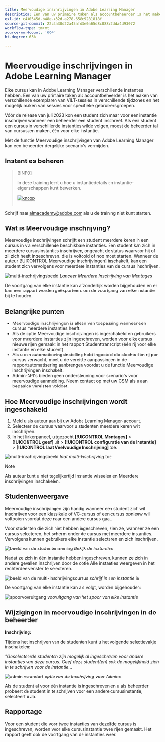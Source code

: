 ```yaml
---
title: Meervoudige inschrijvingen in Adobe Learning Manager
description: Een van uw primaire taken als accountbeheerder is het maken van verschillende exemplaren van VILT-sessies in verschillende tijdzones en het mogelijk maken van sessies voor specifieke gebruikersgroepen.
exl-id: c430545d-b48e-432d-a278-658c9281818f
source-git-commit: 22cfa30d22a45afd3e0a65d8c088c2dda4d93072
workflow-type: tm+mt
source-wordcount: '604'
ht-degree: 63%

---
```


# Meervoudige inschrijvingen in Adobe Learning Manager

Elke cursus kan in Adobe Learning Manager verschillende instanties hebben. Een van uw primaire taken als accountbeheerder is het maken van verschillende exemplaren van VILT-sessies in verschillende tijdzones en het mogelijk maken van sessies voor specifieke gebruikersgroepen.

Vóór de release van juli 2023 kon een student zich maar voor een instantie inschrijven wanneer een beheerder een student inschreef. Als een student een cursus in verschillende instanties wilde volgen, moest de beheerder tal van cursussen maken, één voor elke instantie.

Met de functie Meervoudige inschrijvingen van Adobe Learning Manager kan een beheerder dergelijke scenario&#39;s vermijden.

## Instanties beheren

>[!INFO]
>
>In deze training leert u hoe u instantiedetails en instantie-eigenschappen kunt bewerken.<br><br>[![ knoop ](assets/launch-training-button.png) ](https://content.adobelearningmanageracademy.com/app/learner?accountId=98632#/course/8318912) </br></br>

Schrijf naar <almacademy@adobe.com> als u de training niet kunt starten.

## Wat is Meervoudige inschrijving?

Meervoudige inschrijvingen schrijft een student meerdere keren in een cursus in via verschillende beschikbare instanties.  Een student kan zich in meerdere cursusinstanties inschrijven, ongeacht de status waarvoor hij of zij zich heeft ingeschreven, die is voltooid of nog moet starten. Wanneer de auteur [!UICONTROL Meervoudige inschrijvingen] inschakelt, kan een student zich vervolgens voor meerdere instanties van de cursus inschrijven.

![ multi-inschrijvingsbeeld ](assets/multi-enrollment-author.png)
*Lanceer Meerdere Inschrijving van Montages*

De voortgang van elke instantie kan afzonderlijk worden bijgehouden en er kan een rapport worden geëxporteerd om de voortgang van elke instantie bij te houden.

## Belangrijke punten

* Meervoudige inschrijvingen is alleen van toepassing wanneer een cursus meerdere instanties heeft.
* Als de optie Meervoudige inschrijvingen is ingeschakeld en gebruikers voor meerdere instanties zijn ingeschreven, worden voor elke cursus nieuwe rijen gemaakt in het rapport Studenttranscript (één rij voor elke instantie en elke student)
* Als u een automatiseringsinstelling hebt ingesteld die slechts één rij per cursus verwacht, moet u de vereiste aanpassingen in de rapportautomatisering aanbrengen voordat u de functie Meervoudige inschrijvingen inschakelt.
* Admin-API&#39;s bieden geen ondersteuning voor scenario&#39;s voor meervoudige aanmelding. Neem contact op met uw CSM als u aan bepaalde vereisten voldoet.

## Hoe Meervoudige inschrijvingen wordt ingeschakeld

1. Meld u als auteur aan bij uw Adobe Learning Manager-account.
1. Selecteer de cursus waarvoor u studenten meerdere keren wilt inschrijven.
1. In het linkerpaneel, uitgezocht **[!UICONTROL Montages]** > **[!UICONTROL geef]** uit > **[!UICONTROL configuratie van de Instantie]** > **[!UICONTROL laat Veelvoudige Inschrijving]** toe.

![ multi-inschrijvingsbeeld ](assets/multi-enrollment-author.png)
*laat multi-Inschrijving* toe

>[!NOTE]
>
>Als auteur kunt u niet tegelijkertijd Instantie wisselen en Meerdere inschrijvingen inschakelen.

## Studentenweergave

Meervoudige inschrijvingen zijn handig wanneer een student zich wil inschrijven voor een klassikale of VC-cursus of een cursus opnieuw wil voltooien voordat deze naar een andere cursus gaat.

Voor studenten die zich niet hebben ingeschreven, zien ze, wanneer ze een cursus selecteren, het scherm onder de cursus met meerdere instanties. Vervolgens kunnen gebruikers elke instantie selecteren en zich inschrijven.

![ beeld van de studentenmening ](assets/learner-view.png)
*Bekijk de instanties*

Nadat ze zich in één instantie hebben ingeschreven, kunnen ze zich in andere gevallen inschrijven door de optie Alle instanties weergeven in het rechterdeelvenster te selecteren.

![ beeld van de multi-inschrijvingscursus ](assets/enroll-instance.png)
*schrijf in een instantie* in

De voortgang van elke instantie kan als volgt, worden bijgehouden:

![ spoorvooruitgang ](assets/check-progress.png)
*vooruitgang van het spoor van elke instantie*

## Wijzigingen in meervoudige inschrijvingen in de beheerder

**Inschrijving:**

Tijdens het inschrijven van de studenten kunt u het volgende selectievakje inschakelen:

*&quot;Geselecteerde studenten zijn mogelijk al ingeschreven voor andere instanties van deze cursus. Geef deze student(en) ook de mogelijkheid zich in te schrijven voor de instantie...*

![ admin verandert ](assets/admin-changes.png)
*optie van de Inschrijving voor Admins*

Als de student al voor één instantie is ingeschreven en u als beheerder probeert de student in te schrijven voor een andere cursusinstantie, selecteert u Ja.

## Rapportage

Voor een student die voor twee instanties van dezelfde cursus is ingeschreven, worden voor elke cursusinstantie twee rijen gemaakt. Het rapport geeft ook de voortgang van de instanties weer.
